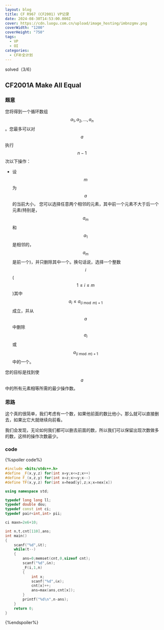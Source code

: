 ```yaml
---
layout: blog
title: CF R967 (CF2001) VP记录
date: 2024-08-30T14:53:00.000Z
cover: https://cdn.luogu.com.cn/upload/image_hosting/imbnzgmv.png
coverWidth: "1200"
coverHeight: "750"
tags:
  - VP
  - OI
categories:
  - CF补全计划
---
```


solved（3/6）

## CF2001A Make All Equal

### 题意
您将得到一个循环数组 $$a_1, a_2, \ldots, a_n$$ 。您最多可以对 $$a$$ 执行 $$n - 1$$ 次以下操作：

- 设 $$m$$ 为 $$a$$ 的当前大小，
您可以选择任意两个相邻的元素，其中前一个元素不大于后一个元素(特别是， $$a_m$$ 和 $$a _1$$ 是相邻的，$$a_m$$ 是前一个)，并只删除其中一个。换句话说，选择一个整数 $$i$$ ( $$1 \leq i \leq m$$ )其中 $$a_i \leq a_{(i \bmod m) + 1}$$ 成立，并从 $$a$$ 中删除 $$a_i$$ 或 $$a_{(i \bmod m) + 1}$$ 中的一个。

您的目标是找到使 $$a$$ 中的所有元素相等所需的最少操作数。

### 思路

这个真的很简单，我们考虑有一个数，如果他前面的数比他小，那么就可以直接删去，如果比它大就继续向前看。

我们会发现，无论如何我们都可以删去前面的数，所以我们可以保留出现次数做多的数，这样的操作次数最少。

### code

{%spoiler code%}
``` cpp
#include <bits/stdc++.h>
#define _F(x,y,z) for(int x=y;x<=z;x++)
#define F_(x,z,y) for(int x=z;x>=y;x--)
#define TF(x,y,z) for(int x=head[y],z;x;x=nex[x])

using namespace std;

typedef long long ll;
typedef double dou;
typedef const int ci;
typedef pair<int,int> pii;

ci maxn=2e6+10;

int n,t,cnt[110],ans;
int main()
{
	scanf("%d",&t);
	while(t--)
	{
		ans=0;memset(cnt,0,sizeof cnt);
		scanf("%d",&n);
		_F(i,1,n)
		{
			int x;
			scanf("%d",&x);
			cnt[x]++;
			ans=max(ans,cnt[x]);
		}
		printf("%d\n",n-ans);
	}
	return 0;
}
```
{%endspoiler%}
